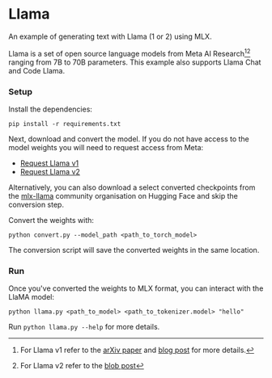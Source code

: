 # Llama

An example of generating text with Llama (1 or 2) using MLX.

Llama is a set of open source language models from Meta AI Research[^1][^2]
ranging from 7B to 70B parameters. This example also supports Llama Chat and
Code Llama.

### Setup

Install the dependencies:

```
pip install -r requirements.txt
```

Next, download and convert the model. If you do not have access to the model
weights you will need to request access from Meta:

- [Request Llama v1](https://docs.google.com/forms/d/e/1FAIpQLSfqNECQnMkycAp2jP4Z9TFX0cGR4uf7b_fBxjY_OjhJILlKGA/viewform)
- [Request Llama v2](https://ai.meta.com/resources/models-and-libraries/llama-downloads/)


Alternatively, you can also download a select converted checkpoints from the
[mlx-llama](https://huggingface.co/mlx-llama) community organisation on Hugging
Face and skip the conversion step.

Convert the weights with:

```
python convert.py --model_path <path_to_torch_model>
```

The conversion script will save the converted weights in the same location.

### Run

Once you've converted the weights to MLX format, you can interact with the
LlaMA model:

```
python llama.py <path_to_model> <path_to_tokenizer.model> "hello"
```

Run `python llama.py --help` for more details.

[^1]: For Llama v1 refer to the [arXiv paper](https://arxiv.org/abs/2302.13971) and [blog post](https://ai.meta.com/blog/large-language-model-llama-meta-ai/) for more details.
[^2]: For Llama v2 refer to the [blob post](https://ai.meta.com/llama/)
